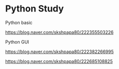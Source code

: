 # Python Study

Python basic

https://blog.naver.com/skshpapa80/222355503226

Python GUI

https://blog.naver.com/skshpapa80/222382266995

https://blog.naver.com/skshpapa80/222685108825
